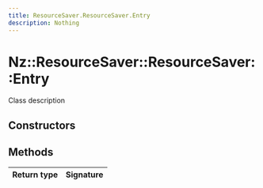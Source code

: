 ```yaml
---
title: ResourceSaver.ResourceSaver.Entry
description: Nothing
---
```


# Nz::ResourceSaver::ResourceSaver::Entry

Class description

## Constructors


## Methods

| Return type | Signature |
| ----------- | --------- |
